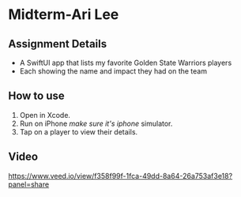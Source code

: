 # Midterm-Ari Lee

## Assignment Details
- A SwiftUI app that lists my favorite Golden State Warriors players
- Each showing the name and impact they had on the team

## How to use
1. Open in Xcode.
2. Run on iPhone *make sure it's iphone* simulator.
3. Tap on a player to view their details.

## Video
https://www.veed.io/view/f358f99f-1fca-49dd-8a64-26a753af3e18?panel=share 
